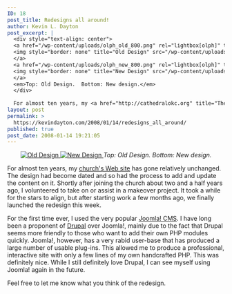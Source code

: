```yaml
---
ID: 18
post_title: Redesigns all around!
author: Kevin L. Dayton
post_excerpt: |
  <div style="text-align: center">
  <a href="/wp-content/uploads/olph_old_800.png" rel="lightbox[olph]" title="Old Design">
  <img style="border: none" title="Old Design" src="/wp-content/uploads/olph_old_300.png" />
  </a>
  <a href="/wp-content/uploads/olph_new_800.png" rel="lightbox[olph]" title="New Design">
  <img style="border: none" title="New Design" src="/wp-content/uploads/olph_new_300.png" />
  </a>
  <em>Top: Old Design.  Bottom: New design.</em>
  </div>
  
  For almost ten years, my <a href="http://cathedralokc.org" title="The Cathedral of Our Lady of Perpetual Help">church's Web site</a> has gone relatively unchanged.  The design had become dated and so had the process to add and update the content on it.  Shortly after joining the church about two and a half years ago, I volunteered to take on or assist in a makeover project.  It took a while for the stars to align, but after starting work a few months ago, we finally launched the redesign this week.
layout: post
permalink: >
  https://kevindayton.com/2008/01/14/redesigns_all_around/
published: true
post_date: 2008-01-14 19:21:05
---
```

<div style="text-align: center">
<a href="/wp-content/uploads/olph_old_800.png" rel="lightbox[olph]" title="Old Design">
<img style="border: none" title="Old Design" src="/wp-content/uploads/olph_old_300.png" />
</a>
<a href="/wp-content/uploads/olph_new_800.png" rel="lightbox[olph]" title="New Design">
<img style="border: none" title="New Design" src="/wp-content/uploads/olph_new_300.png" />
</a>
<em>Top: Old Design.  Bottom: New design.</em>
</div>

For almost ten years, my <a href="http://cathedralokc.org" title="The Cathedral of Our Lady of Perpetual Help">church's Web site</a> has gone relatively unchanged.  The design had become dated and so had the process to add and update the content on it.  Shortly after joining the church about two and a half years ago, I volunteered to take on or assist in a makeover project.  It took a while for the stars to align, but after starting work a few months ago, we finally launched the redesign this week.
<!--break-->
For the first time ever, I used the very popular <a href="http://joomla.org" title="Joomla!">Joomla! CMS</a>.  I have long been a proponent of <a href="http://drupal.org" title="drupal | community plumbing">Drupal</a> over Joomla!, mainly due to the fact that Drupal seems more friendly to those who want to add their own PHP modules quickly.  Joomla!, however, has a very rabid user-base that has produced a large number of usable plug-ins.  This allowed me to produce a professional, interactive site with only a few lines of my own handcrafted PHP.  This was definitely nice.  While I still definitely love Drupal, I can see myself using Joomla! again in the future.

Feel free to let me know what you think of the redesign.